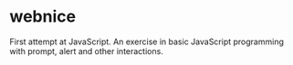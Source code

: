 # webnice
First attempt at JavaScript.
An exercise in basic JavaScript programming with prompt, alert and other interactions.
